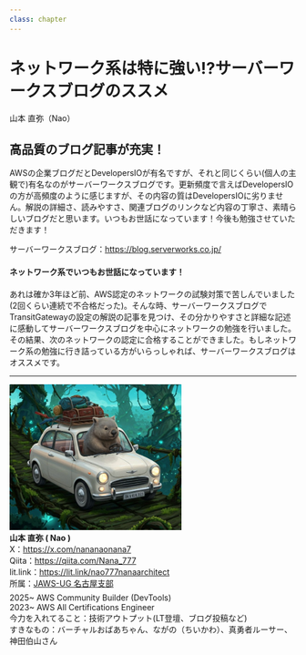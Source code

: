 ```yaml
---
class: chapter
---
```


# ネットワーク系は特に強い!?サーバーワークスブログのススメ

<div class="flush-right">
山本 直弥（Nao）
</div>

## 高品質のブログ記事が充実！
AWSの企業ブログだとDevelopersIOが有名ですが、それと同じくらい(個人の主観で)有名なのがサーバーワークスブログです。更新頻度で言えばDevelopersIOの方が高頻度のように感じますが、その内容の質はDevelopersIOに劣りません。解説の詳細さ、読みやすさ、関連ブログのリンクなど内容の丁寧さ、素晴らしいブログだと思います。いつもお世話になっています！今後も勉強させていただきます！  

サーバーワークスブログ：https://blog.serverworks.co.jp/

#### ネットワーク系でいつもお世話になっています！
あれは確か3年ほど前、AWS認定のネットワークの試験対策で苦しんでいました(2回くらい連続で不合格だった)。そんな時、サーバーワークスブログでTransitGatewayの設定の解説の記事を見つけ、その分かりやすさと詳細な記述に感動してサーバーワークスブログを中心にネットワークの勉強を行いました。その結果、次のネットワークの認定に合格することができました。もしネットワーク系の勉強に行き詰っている方がいらっしゃれば、サーバーワークスブログはオススメです。


---

<div class="author-profile">
    <img src="images/naosan.jpg" width="60%">
    <div>
        <div>
            <b>山本 直弥 ( Nao )</b></br> 
            X：<a href="https://x.com/nananaonana7">https://x.com/nananaonana7</a></br> 
            Qiita：<a href="https://qiita.com/Nana_777">https://qiita.com/Nana_777</a></br> 
            lit.link：<a href="https://qiita.com/Nana_777">https://lit.link/nao777nanaarchitect</a></br> 
            所属：<a href="https://jawsug-nagoya.connpass.com/">JAWS-UG 名古屋支部</a>
        </div>
    </div>
</div>
<p style="margin-top: 0.5em; margin-bottom: 2em;">
2025~ AWS Community Builder (DevTools) </br> 
2023~ AWS All Certifications Engineer </br> 
今力を入れてること：技術アウトプット(LT登壇、ブログ投稿など) </br> 
すきなもの：バーチャルおばあちゃん、ながの（ちいかわ）、真勇者ルーサー、神田伯山さん </br> 
</p>